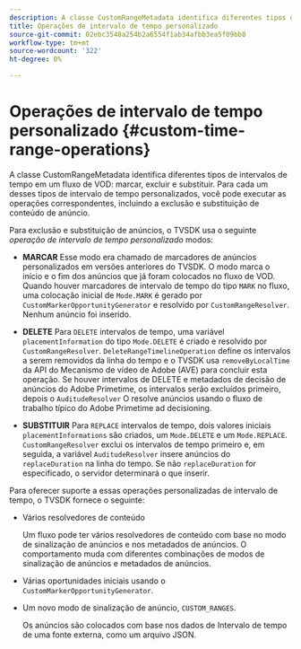 ```yaml
---
description: A classe CustomRangeMetadata identifica diferentes tipos de intervalos de tempo em uma marca de fluxo de VOD, exclusão e substituição. Para cada um desses tipos de intervalo de tempo personalizados, você pode executar as operações correspondentes, incluindo a exclusão e substituição de conteúdo de anúncio.
title: Operações de intervalo de tempo personalizado
source-git-commit: 02ebc3548a254b2a6554f1ab34afbb3ea5f09bb8
workflow-type: tm+mt
source-wordcount: '322'
ht-degree: 0%

---
```


# Operações de intervalo de tempo personalizado {#custom-time-range-operations}

A classe CustomRangeMetadata identifica diferentes tipos de intervalos de tempo em um fluxo de VOD: marcar, excluir e substituir. Para cada um desses tipos de intervalo de tempo personalizados, você pode executar as operações correspondentes, incluindo a exclusão e substituição de conteúdo de anúncio.

<!--<a id="section_1323C0BAC259424C85A6ACFB48FE77EC"></a>-->

Para exclusão e substituição de anúncios, o TVSDK usa o seguinte *operação de intervalo de tempo personalizado* modos:

* **MARCAR** Esse modo era chamado de marcadores de anúncios personalizados em versões anteriores do TVSDK. O modo marca o início e o fim dos anúncios que já foram colocados no fluxo de VOD. Quando houver marcadores de intervalo de tempo do tipo `MARK` no fluxo, uma colocação inicial de `Mode.MARK` é gerado por `CustomMarkerOpportunityGenerator` e resolvido por `CustomRangeResolver`. Nenhum anúncio foi inserido.

* **DELETE** Para `DELETE` intervalos de tempo, uma variável `placementInformation` do tipo `Mode.DELETE` é criado e resolvido por `CustomRangeResolver`. `DeleteRangeTimelineOperation` define os intervalos a serem removidos da linha do tempo e o TVSDK usa `removeByLocalTime` da API do Mecanismo de vídeo de Adobe (AVE) para concluir esta operação. Se houver intervalos de DELETE e metadados de decisão de anúncios do Adobe Primetime, os intervalos serão excluídos primeiro, depois o `AuditudeResolver` O resolve anúncios usando o fluxo de trabalho típico do Adobe Primetime ad decisioning.

* **SUBSTITUIR** Para `REPLACE` intervalos de tempo, dois valores iniciais `placementInformations` são criados, um `Mode.DELETE` e um `Mode.REPLACE`. `CustomRangeResolver` exclui os intervalos de tempo primeiro e, em seguida, a variável `AuditudeResolver` insere anúncios do `replaceDuration` na linha do tempo. Se não `replaceDuration` for especificado, o servidor determinará o que inserir.

Para oferecer suporte a essas operações personalizadas de intervalo de tempo, o TVSDK fornece o seguinte:

* Vários resolvedores de conteúdo

  Um fluxo pode ter vários resolvedores de conteúdo com base no modo de sinalização de anúncios e nos metadados de anúncios. O comportamento muda com diferentes combinações de modos de sinalização de anúncios e metadados de anúncios.
* Várias oportunidades iniciais usando o `CustomMarkerOpportunityGenerator`.
* Um novo modo de sinalização de anúncio, `CUSTOM_RANGES`.

  Os anúncios são colocados com base nos dados de Intervalo de tempo de uma fonte externa, como um arquivo JSON.
